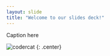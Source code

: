 ```yaml
---
layout: slide
title: "Welcome to our slides deck!"
---
```


Caption here

![codercat](https://octodex.github.com/images/codercat.jpg)
{: .center}
